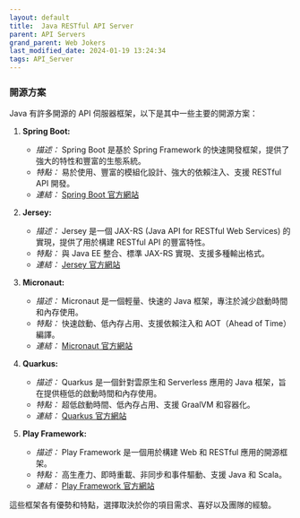 ```yaml
---
layout: default
title:  Java RESTful API Server 
parent: API Servers
grand_parent: Web Jokers
last_modified_date: 2024-01-19 13:24:34
tags: API_Server
---
```


### 開源方案

Java 有許多開源的 API 伺服器框架，以下是其中一些主要的開源方案：

1. **Spring Boot:**
   - *描述：* Spring Boot 是基於 Spring Framework 的快速開發框架，提供了強大的特性和豐富的生態系統。
   - *特點：* 易於使用、豐富的模組化設計、強大的依賴注入、支援 RESTful API 開發。
   - *連結：* [Spring Boot 官方網站](https://spring.io/projects/spring-boot)

2. **Jersey:**
   - *描述：* Jersey 是一個 JAX-RS (Java API for RESTful Web Services) 的實現，提供了用於構建 RESTful API 的豐富特性。
   - *特點：* 與 Java EE 整合、標準 JAX-RS 實現、支援多種輸出格式。
   - *連結：* [Jersey 官方網站](https://eclipse-ee4j.github.io/jersey/)

3. **Micronaut:**
   - *描述：* Micronaut 是一個輕量、快速的 Java 框架，專注於減少啟動時間和內存使用。
   - *特點：* 快速啟動、低內存占用、支援依賴注入和 AOT（Ahead of Time）編譯。
   - *連結：* [Micronaut 官方網站](https://micronaut.io/)

4. **Quarkus:**
   - *描述：* Quarkus 是一個針對雲原生和 Serverless 應用的 Java 框架，旨在提供極低的啟動時間和內存使用。
   - *特點：* 超低啟動時間、低內存占用、支援 GraalVM 和容器化。
   - *連結：* [Quarkus 官方網站](https://quarkus.io/)

5. **Play Framework:**
   - *描述：* Play Framework 是一個用於構建 Web 和 RESTful 應用的開源框架。
   - *特點：* 高生產力、即時重載、非同步和事件驅動、支援 Java 和 Scala。
   - *連結：* [Play Framework 官方網站](https://www.playframework.com/)

這些框架各有優勢和特點，選擇取決於你的項目需求、喜好以及團隊的經驗。

